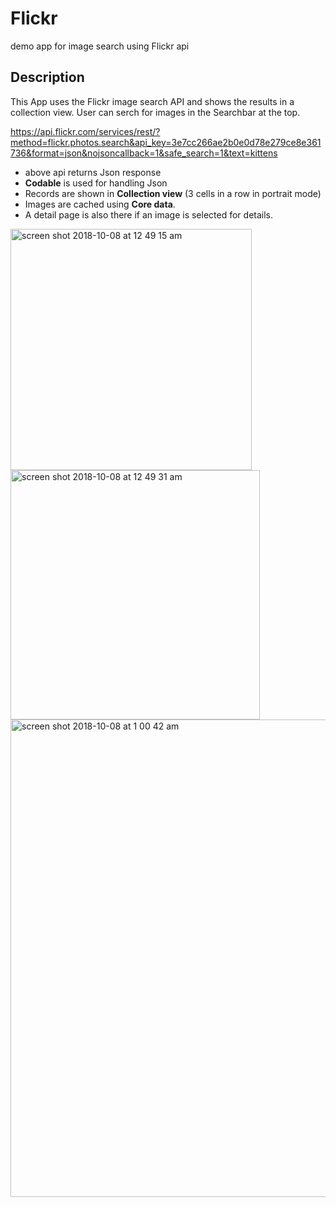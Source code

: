# Flickr
demo app for image search using Flickr api




## Description

This App uses the Flickr image search API and shows the results in a collection view. User can serch for images in the Searchbar at the top.

https://api.flickr.com/services/rest/?method=flickr.photos.search&api_key=3e7cc266ae2b0e0d78e279ce8e361736&format=json&nojsoncallback=1&safe_search=1&text=kittens

* above api returns Json response
* **Codable** is used for handling Json
* Records are shown in **Collection view** (3 cells in a row in portrait mode)
* Images are cached using **Core data**.
* A detail page is also there if an image is selected for details.



<img width="386" alt="screen shot 2018-10-08 at 12 49 15 am" src="https://user-images.githubusercontent.com/13132554/46585946-1f5e1f00-ca95-11e8-8748-30c0010c823f.png">


<img width="399" alt="screen shot 2018-10-08 at 12 49 31 am" src="https://user-images.githubusercontent.com/13132554/46585963-59c7bc00-ca95-11e8-8c42-0280d76033f7.png">


<img width="764" alt="screen shot 2018-10-08 at 1 00 42 am" src="https://user-images.githubusercontent.com/13132554/46585987-af03cd80-ca95-11e8-8838-e6f459d0220c.png">
